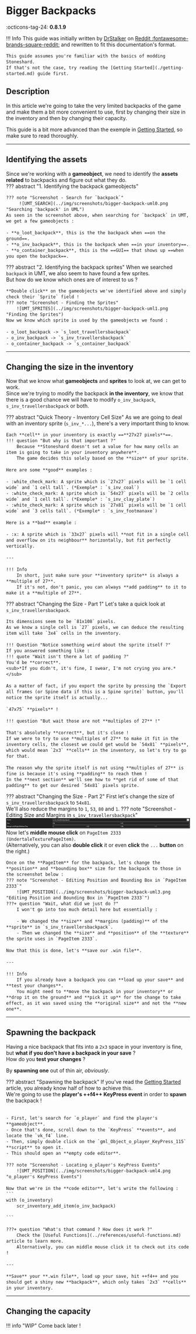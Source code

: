 # Bigger Backpacks

:octicons-tag-24: **0.8.1.9**

!!! Info
    This guide was initially written by [DrStalker](https://www.reddit.com/user/DrStalker/) on [Reddit :fontawesome-brands-square-reddit:]((https://www.reddit.com/r/stoneshard/comments/11zbxgy/a_simple_guide_to_modding_stoneshard_with_an/)) and rewritten to fit this documentation's format.  

    This guide assumes you're familiar with the basics of modding Stoneshard.  
    If that's not the case, try reading the [Getting Started](./getting-started.md) guide first.

## Description

In this article we're going to take the very limited backpacks of the game and make them a bit more convenient to use, first by changing their size in the inventory and then by changing their capacity.

This guide is a bit more advanced than the exemple in [Getting Started](./getting-started.md), so make sure to read thoroughly.

---

## Identifying the assets
Since we're working with a **gameobject**, we need to identify the **assets related** to backpacks and figure out what they do.  
??? abstract "1. Identifying the backpack gameobjects"
    
    ??? note "Screenshot - Search for `backpack`"
         ![UMT_SEARCH](../img/screenshots/bigger-backpack-uml0.png "Searching 'backpack' in UML")
    As seen in the screenshot above, when searching for `backpack` in UMT, we get a few gameobjects :

    - **o_loot_backpack**, this is the the backpack when ==on the ground==. 
    - **o_inv_backpack**, this is the backpack when ==in your inventory==.
    - **o_container_backpack**, this is the ==GUI== that shows up ==when you open the backpack==.

??? abstract "2. Identifying the backpack sprites"
    When we searched `backpack` in UMT, we also seem to have found a few sprites.  
    But how do we know which ones are of interest to us ?

    **Double click** on the gameobjects we've identified above and simply check their `Sprite` field !
    ??? note "Screenshot - Finding the Sprites"
        ![UMT_SPRITES](../img/screenshots/bigger-backpack-uml1.png "Finding the Sprites")
    Now we know which sprite is used by the gameobjects we found :

    - o_loot_backpack -> `s_loot_travellersbackpack`
    - o_inv_backpack -> `s_inv_travellersbackpack`
    - o_container_backpack -> `s_container_backpack`

--- 
## Changing the size in the inventory

Now that we know what **gameobjects** and **sprites** to look at, we can get to work.  
Since we're trying to modify the backpack **in the inventory**, we know that there is a good chance we will have to modify `o_inv_backpack`, `s_inv_travellersbackpack` or both.

??? abstract "Quick Theory - Inventory Cell Size"
    As we are going to deal with an inventory sprite (`s_inv_*...`), there's a very important thing to know.

    Each **cell** in your inventory is exactly ==**27x27 pixels**==.  
    !!! question "But why is that important ?"
        Because **Stoneshard doesn't set a value for how many cells an item is going to take in your inventory anywhere**.  
        The game decides this solely based on the **size** of your sprite.
    
    Here are some **good** examples :

    - :white_check_mark: A sprite which is `27x27` pixels will be `1 cell wide` and `1 cell tall`. (*Exemple* : `s_inv_coal`)
    - :white_check_mark: A sprite which is `54x27` pixels will be `2 cells wide` and `1 cell tall`. (*Exemple* : `s_inv_clay_plate`)
    - :white_check_mark: A sprite which is `27x81` pixels will be `1 cell wide` and `3 cells tall`. (*Exemple* : `s_inv_footmanaxe`)

    Here is a **bad** example :

    - :x: A sprite which is `33x27` pixels will **not fit in a single cell and overflow on its neighbour** horizontally, but fit perfectly vertically.

    ---

    !!! Info
        In short, just make sure your **inventory sprite** is always a **multiple of 27**.  
        If it's not, don't panic, you can always **add padding** to it to make it a **multiple of 27**.

??? abstract "Changing the Size - Part 1"
    Let's take a quick look at `s_inv_travellersbackpack`.

    Its dimensions seem to be `81x108` pixels.  
    As we know a single cell is `27` pixels, we can deduce the resulting item will take `3x4` cells in the inventory.  

    !!! Question "Notice something weird about the sprite itself ?"
    If you answered something like :
    !!! quote "Wait isn't there a lot of padding ?"
    You'd be **correct**.  
    <sub>*If you didn't, it's fine, I swear, I'm not crying you are.*</sub>

    As a matter of fact, if you export the sprite by pressing the `Export all frames (or Spine data if this is a Spine sprite)` button, you'll notice the sprite itself is actually...

    `47x75` **pixels** !

    !!! question "But wait those are not **multiples of 27** !"

    That's absolutely **correct**, but it's close !  
    If we were to try to use **multiples of 27** to make it fit in the inventory cells, the closest we could get would be `54x81` **pixels**, which would mean `2x3` **cells** in the inventory, so let's try to go for that.

    The reason why the sprite itself is not using **multiples of 27** is fine is because it's using **padding** to reach them !  
    In the **next section** we'll see how to **get rid of some of that padding** to get our desired `54x81` pixels sprite.

??? abstract "Changing the Size - Part 2"
    First let's change the size of `s_inv_travellersbackpack` to `54x81`.  
    We'll also reduce the margins to `1`, `53`, `80` and `1`.
    ??? note "Screenshot - Editing Size and Margins in `s_inv_travellersbackpack`"
        ![UMT_MARGIN](../img/screenshots/bigger-backpack-uml2.png "Editing Size and Margins in `s_inv_travellersbackpack`")
    Now let's **middle mouse click** on `PageItem 2333 (UndertaleTexturePageItem)`.  
    (Alternatively, you can also **double click** it or even **click** the `...` **button** on the right.)

    Once on the **PageItem** for the backpack, let's change the **position** and **bounding box** size for the backpack to those in the screenshot below :
    ??? note "Screenshot - Editing Position and Bounding Box in `PageItem 2333`"
        ![UMT_POSITION](../img/screenshots/bigger-backpack-uml3.png "Editing Position and Bounding Box in `PageItem 2333`")
    ???+ question "Wait, what did we just do ?"
        I won't go into too much detail here but essentially :

        - We changed the **size** and **margins (padding)** of the **sprite** in `s_inv_travellersbackpack`.
        - Then we changed the **size** and **position** of the **texture** the sprite uses in `PageItem 2333`.
    
    Now that this is done, let's **save our .win file**.

    ---

    !!! Info
        If you already have a backpack you can **load up your save** and **test your changes**.  
        You might need to **move the backpack in your inventory** or **drop it on the ground** and **pick it up** for the change to take effect, as it was saved using the **original size** and not the **new one**.



---
## Spawning the backpack

Having a nice backpack that fits into a `2x3` space in your inventory is fine, but **what if you don't have a backpack in your save** ?  
How do you **test your changes** ?

By **spawning one** out of thin air, *obviously*.  

??? abstract "Spawning the backpack"
    If you've read the [Getting Started](./getting-started.md) article, you already know half of how to achieve this.  
    We're going to use the **player's ++f4++ KeyPress event** in order to **spawn** the backpack !
    </br></br>

    - First, let's search for `o_player` and find the player's **gameobject**.
    - Once that's done, scroll down to the `KeyPress` **events**, and locate the `vk_f4` line.
    - Then, simply double click on the `gml_Object_o_player_KeyPress_115` **script** to open it.
    - This should open an **empty code editor**.

    ??? note "Screenshot - Locating o_player's KeyPress Events"
        ![UMT_POSITION](../img/screenshots/bigger-backpack-uml4.png "o_player's KeyPress Events")
    
    Now that we're in the **code editor**, let's write the following :
    ```
    with (o_inventory)
        scr_inventory_add_item(o_inv_backpack)

    ```

    ???+ question "What's that command ? How does it work ?"
        Check the [Useful Functions](../references/useful-functions.md) article to learn more.  
        Alternatively, you can middle mouse click it to check out its code !

    ---

    **Save** your **.win file**, load up your save, hit ++f4++ and you should get a shiny new **backpack**, which only takes `2x3` **cells** in your inventory.

---
## Changing the capacity

!!! info "WIP"
    Come back later !